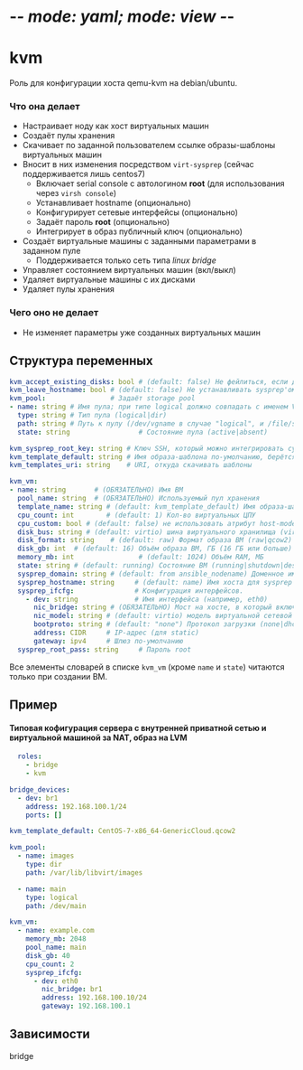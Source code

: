 # -*- mode: yaml; mode: view -*-
# kvm

Роль для конфигурации хоста qemu-kvm на debian/ubuntu.

### Что она делает

* Настраивает ноду как хост виртуальных машин
* Создаёт пулы хранения
* Скачивает по заданной пользователем ссылке образы-шаблоны виртуальных машин
* Вносит в них изменения посредством `virt-sysprep` (сейчас поддерживается лишь centos7)
  * Включает serial console с автологином **root** (для использования через `virsh console`)
  * Устанавливает hostname (опционально)
  * Конфигурирует сетевые интерфейсы (опционально)
  * Задаёт пароль **root** (опционально)
  * Интегрирует в образ публичный ключ (опционально)
* Создаёт виртуальные машины с заданными параметрами в заданном пуле
  * Поддерживается только сеть типа *linux bridge*
* Управляет состоянием виртуальных машин (вкл/выкл)
* Удаляет виртуальные машины с их дисками
* Удаляет пулы хранения

### Чего оно не делает

* Не изменяет параметры уже созданных виртуальных машин

## Структура переменных

```yaml
kvm_accept_existing_disks: bool # (default: false) Не фейлиться, если диск для ВМ уже существует
kvm_leave_hostname: bool # (default: false) Не устанавливать sysprep'ом hostname
kvm_pool:                # Задаёт storage pool
- name: string # Имя пула; при типе logical должно совпадать с именем VG
  type: string # Тип пула (logical|dir)
  path: string # Путь к пулу (/dev/vgname в случае "logical", и /file/system/path в случае "dir")
  state: string                 # Состояние пула (active|absent)

kvm_sysprep_root_key: string # Ключ SSH, который можно интегрировать суперпользователю в ВМ
kvm_template_default: string # Имя образа-шаблона по-умолчанию, берётся версия сжатая xz
kvm_templates_uri: string    # URI, откуда скачивать шаблоны

kvm_vm:
- name: string       # (ОБЯЗАТЕЛЬНО) Имя ВМ
  pool_name: string  # (ОБЯЗАТЕЛЬНО) Используемый пул хранения
  template_name: string # (default: kvm_template_default) Имя образа-шаблона
  cpu_count: int        # (default: 1) Кол-во виртуальных ЦПУ
  cpu_custom: bool # (default: false) не использовать атрибут host-model для описания гостевого ЦПУ
  disk_bus: string # (default: virtio) шина виртуального хранилища (virtio|ide|scsi|sata|usb)
  disk_format: string    # (default: raw) Формат образа ВМ (raw|qcow2)
  disk_gb: int  # (default: 16) Объём образа ВМ, ГБ (16 ГБ или больше)
  memory_mb: int                # (default: 1024) Объём RAM, МБ
  state: string # (default: running) Состояние ВМ (running|shutdown|destroyed|paused|undefined); undefined полностью удаляет ВМ с первым диском
  sysprep_domain: string # (default: from ansible_nodename) Доменное имя для sysprep
  sysprep_hostname: string     # (default: name) Имя хоста для sysprep
  sysprep_ifcfg:               # Конфигурация интерфейсов.
    - dev: string              # Имя интерфейса (например, eth0)
      nic_bridge: string # (ОБЯЗАТЕЛЬНО) Мост на хосте, в который включается ВМ
      nic_model: string # (default: virtio) модель виртуальной сетевой карты (virtio|e1000|rtl8139)
      bootproto: string # (default: "none") Протокол загрузки (none|dhcp)
      address: CIDR     # IP-адрес (для static)
      gateway: ipv4     # Шлюз по-умолчанию
  sysprep_root_pass: string     # Пароль root

```
Все элементы словарей в списке `kvm_vm` (кроме `name` и `state`) читаются только при создании ВМ.

## Пример
#### Типовая кофигурация сервера с внутренней приватной сетью и виртуальной машиной за NAT, образ на LVM

```yaml
  roles:
    - bridge
    - kvm

bridge_devices:
  - dev: br1
    address: 192.168.100.1/24
    ports: []

kvm_template_default: CentOS-7-x86_64-GenericCloud.qcow2

kvm_pool:
  - name: images
    type: dir
    path: /var/lib/libvirt/images

  - name: main
    type: logical
    path: /dev/main

kvm_vm:
  - name: example.com
    memory_mb: 2048
    pool_name: main
    disk_gb: 40
    cpu_count: 2
    sysprep_ifcfg:
      - dev: eth0
        nic_bridge: br1
        address: 192.168.100.10/24
        gateway: 192.168.100.1
```

## Зависимости
bridge
